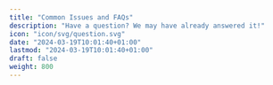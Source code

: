 ```yaml
---
title: "Common Issues and FAQs"
description: "Have a question? We may have already answered it!"
icon: "icon/svg/question.svg"
date: "2024-03-19T10:01:40+01:00"
lastmod: "2024-03-19T10:01:40+01:00"
draft: false
weight: 800
---
```



